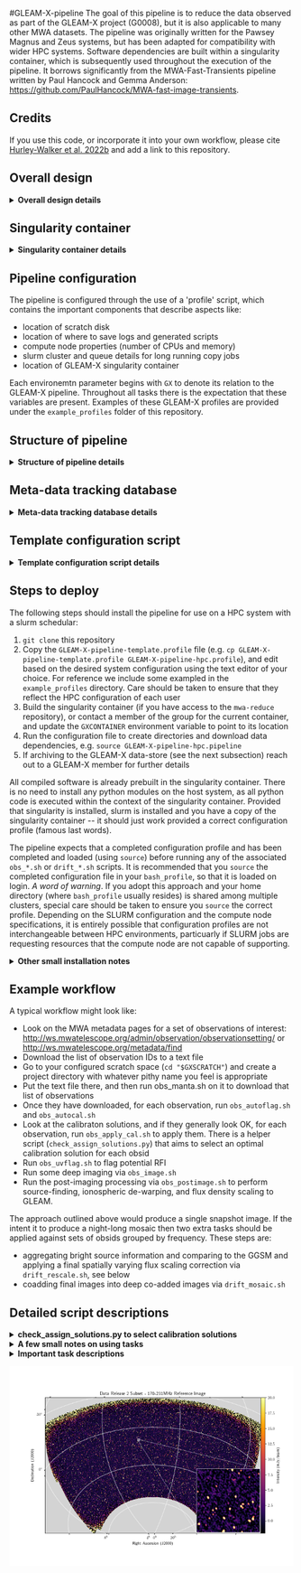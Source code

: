 #GLEAM-X-pipeline
The goal of this pipeline is to reduce the data observed as part of the GLEAM-X project (G0008), but it is also applicable to many other MWA datasets. The pipeline was originally written for the Pawsey Magnus and Zeus systems, but has been adapted for compatibility with wider HPC systems. Software dependencies are built within a singularity container, which is subsequently used throughout the execution of the pipeline. It borrows significantly from the MWA-Fast-Transients pipeline written by Paul Hancock and Gemma Anderson: https://github.com/PaulHancock/MWA-fast-image-transients.

## Credits
If you use this code, or incorporate it into your own workflow, please cite [Hurley-Walker et al. 2022b](https://ui.adsabs.harvard.edu/abs/2022arXiv220412762H/abstract) and add a link to this repository.

## Overall design

<details>
<summary><b>Overall design details</b></summary>

The pipeline is divided into two main components. The first is a set of bash scripts that direct the processing of the pipeline, and the second is a set ofpython codes that implement specialised methods. 

Each stage within the pipeline has at least two bash scripts associated with it. One is a template script, which contains special placeholders which represent observation specific values. The second is a generating script. Based on user specifications, the generating script will adapt the template for processing, replacing the placeholder values with there actual values appropriate for processing. The mechanism used to do this substitution is a `sed` command within the generating script. In general, template scripts end in `tmpl` and are placed in the `templates` sub-directory, and the generating scripts have filenames beginning with either `obs` or `drift` and are placed in the `bin` directory. These `obs` and `drift` scripts are also responsible for submitting work to the SLURM scheduler. 

The python codes are stored under the `gleam_x` sub-directory in a structure that is `pip` installable, if required. These codes have been updated to `python3`. Although some effort has been made to maintain backwards compatibility with `python2`, this is not guaranteed. Many of these python codes are called as standard command line programs within the pipeline, and have python module dependencies that should be standardised. For this reason, the `gleam_x` python module is installed within the singularity container. When deploying the pipeline for use, it is _not_ necessary to `pip install` the python module within this repository so that it is accessible as part of the larger HPC environment. 

</details>

## Singularity container

<details>
<summary>
<b>Singularity container details</b>
</summary>

The GLEAM-X singularity container is built to contain all programs that are used throughout the GLEAM-X processing pipeline. The intent is that the singularity container is either built using the provided build script in `containers`folder, or a reference in made to an existing container (see next section). In brief, if the container needs to be built `singularity` has to be installed on a machine with admin privileges. The container would be built using a command similar to:

`sudo singularity build gleamx_container.img gleamx_build.txt`

Once the container is built it would need to be copied over to the HPC that the pipeline would be deployed on, and its path set via the `GXCONTAINER` variable in GLEAM-X profile script.

The build recipe for the singularity container is included under the `containers` folder. Unfortunately, the `mwa-reduce` is a critical dependency and is only accessible to members of the MWA collaboration. For this reason, it may not be possible to build the singularity container yourself. We are happy to distribute the container to anyone upon request. In a future release we plan on having the GLEAM-X singularity container automatically download alongside the data dependencies. 

Generated scripts are executed entirely within the singularity container context. This includes calls to `gleam_x` python scripts, which are bundled within the container. The `obs_*.sh` are executed on the host system (i.e. outside the container), and will submit the generated script to the slurm schedular for execution. When slrum allocates a resource, the submitted task will execute the generated work script within the GLEAM-X singularity container context. 

The GLEAM-X pipeline used upon the `SINGULARITY_BINDPATH` mechanism to describe the set of filesystem paths that should be included within an invoked singularity context. This is a supported mechanism by singularity. During the invocation of a profile script this `SINGULARITY_BINDPATH` variable is created with the properties set by the GLEAM-X configuration described within the profile script. If this environment variable is mangled or reset by other operations then submitted tasks might fail in unexpected ways. 

</details>

## Pipeline configuration
The pipeline is configured through the use of a 'profile' script, which contains the important components that describe aspects like:
- location of scratch disk
- location of where to save logs and generated scripts
- compute node properties (number of CPUs and memory)
- slurm cluster and queue details for long running copy jobs
- location of GLEAM-X singularity container

Each environemtn parameter begins with `GX` to denote its relation to the GLEAM-X pipeline. Throughout all tasks there is the expectation that these variables are present. Examples of these GLEAM-X profiles are provided under the `example_profiles` folder of this repository. 

## Structure of pipeline

<details>
<summary><b>Structure of pipeline details</b></summary>

Code directory:
- bin: contains the bash scripts that generate files for execution
- templates: the template bash scripts that are used as the basis to generate submittable scripts
- containers: a container related space, currently containing the build script for the singularity container for reference
- models: Sky model files, including the Global GLEAM Sky Model which is extensively used throughout the pipeline
- mosaics: Template files used to instruct `SWarp` image co-adding
- gleam_x: Python module containing the GLEAM-X python code 
- utilities: Bespoke scripts used for isolated problems that should be preserved for prosperity

In the base path there are two files of importance:
- setup.py: file that allows for `gleam_x` to be installed as a python module
- GLEAM-X-pipeline-template.profile: a template of the GLEAM-X configuration

</details>

## Meta-data tracking database 

<details>
<summary><b>Meta-data tracking database details</b></summary>

If you are not planning on using the meta-data tracking component of the GLEAM-X pipeline, simply set `export GXTRACK='no'` in your GLEAM-X profile script and you can largely ignore this subsection. If unsure, read on. 

This `track_task.py` script is used throughout the pipeline to record properties of submitted tasks in a mySQL database. For submitted tasks it tracks things like:
- start and finish times 
- exit status
- task log location
- obsid task operated against
- project task operated against. 

Separately to tracking tasks, the database will also maintain a record of the state of individual obsids and their corresponding properties. These details are inserted into the database using `gleam_x/db/import_observations_from_db.py`. Given a list of obsids, this script will iteratively obtain corresponding meta-data from MWA web-services and insert them into the GLEAM-X database. If a task is submitted and is operating against an obsid not inserted into the GLEAM-X database there will be an error raised.

A separate mySQL server needs to be created, with an appropriate database schema and user authentication details, established. That is to say, the `track_task.py` script does _not_ create a database with an appropriate schema on first use. The database tables should be created using the `make_db.py` located within the `gleam_x/db` directory. Additionally, the `track_task.py` script will only execute correctly if account details required to authenticate against the mySQL server are set as GLEAM-X environment variables. If these details aren't provided (or the tracking has been disabled), `track_task.py` will simply exit with a small message. 

`track_task.py` is a script distributed with the `gleam_x` python module that makes up a component of this repository and is not intended for use outside of these scripts. The tracking behaviour is only enabled when `GXTRACK='track'`. If no tracking is required (for example, when processing an obsid that is not part of the G0008 project) then this variable should be set to anything other than `'track'`. 

For GLEAM-X use the following environment parameters (using `export`) should be set so that they can be picked up by `track_task.py`:
- `GXDBHOST` -- IP or resolvable hostname of the machine running the mySQL GLEAM-X database
- `GXDBPORT` -- The port number that the mySQL service is listening on
- `GXDBUSER` -- User name with write access to the GLEAM-X database
- `GXDBPASS` -- User password with write access to the GLEAM-X database

Generally, the account details can be obtained through a project member, and should be saved in a secure file specified by the `GXSECRETS` file (see below).

</details>

## Template configuration script

<details>
<summary><b>Template configuration script details</b></summary>

We provide `GLEAM-X-pipeline-template.profile` as an example configuration file that needs to be updated for the exact HPC system the GLEAM-X pipeline is being deployed on. Each environment variable also carries with it a brief description of its purporse and expected form.

When running the completed template file for the first time, a set of folders are created, and data dependencies are automatically downloaded. This should be a 'one-and-done' operation, but if locations are updated at a later time (or are accidently deleted) they would be redownloaded the next time the profile script is executed.

It will be necessary to `source` the completed template file before running any of the GLEAM-X scripts. This will export all GLEAM-X configurables into the environment of spawned processes, which are in turn passed along to submitted slurm tasks. 

The template example configuration profile also references a secrets file. It is intended that this file (which is not included in this repository) would contain user authentication details required for aspects of the pipeline, including the downloading of MWA data from ASVO and authentication against the mysql database (see above). This file is intentionally not included in this repository in an effort to ensure secrets are not accidently commited and made available. When created it should be set to have secure permissions, ie. `chmod700 gxsecrets_file.profile`. 

</details>

## Steps to deploy
The following steps should install the pipeline for use on a HPC system with a slurm schedular:
1. `git clone` this repository
2. Copy the `GLEAM-X-pipeline-template.profile` file (e.g. `cp GLEAM-X-pipeline-template.profile GLEAM-X-pipeline-hpc.profile`), and edit based on the desired system configuration using the text editor of your choice. For reference we include some exampled in the `example_profiles` directory. Care should be taken to ensure that they reflect the HPC configuration of each user
3. Build the singularity container (if you have access to the `mwa-reduce` repository), or contact a member of the group for the current container, and update the ``GXCONTAINER`` environment variable to point to its location
4. Run the configuration file to create directories and download data dependencies, e.g. `source GLEAM-X-pipeline-hpc.pipeline`
5. If archiving to the GLEAM-X data-store (see the next subsection) reach out to a GLEAM-X member for further details

All compiled software is already prebuilt in the singularity container. There is no need to install any python modules on the host system, as all python code is executed within the context of the singularity container. Provided that singularity is installed, slurm is installed and you have a copy of the singularity container -- it should just work provided a correct configuration profile (famous last words).

The pipeline expects that a completed configuration profile and has been completed and loaded (using `source`) before running any of the associated `obs_*.sh` or `drift_*.sh` scripts. It is recommended that you `source` the completed configuration file in your `bash_profile`, so that it is loaded on login. *A word of warning*. If you adopt this approach and your home directory (where `bash_profile` usually resides) is shared among multiple clusters, special care should be taken to ensure you `source` the correct profile. Depending on the SLURM configuration and the compute node specifications, it is entirely possible that configuration profiles are not interchangeable between HPC environments, particuarly if SLURM jobs are requesting resources that the compute node are not capable of supporting. 

<details>
<summary><b>Other small installation notes</b></summary>

### Data dependencies

The pipeline requires two data products to be downloaded:

- The MWA [Fully Embedded Element Beam](http://cerberus.mwa128t.org/mwa_full_embedded_element_pattern.h5): A HDF5 file containing the MWA FEE beam, which is used in some tooling (`calibrate`) to evaluate the instrumental response towards a particular direction at a particular frequency
- [Pre-computed MWA primary beams](https://cloudstor.aarnet.edu.au/plus/s/77FRhCpXFqiTq1H/download): A HDF5 file containing the FEE beam evaluated towards every MWA grid position for every frequency, which is used by a python [mwa_pb_lookup]([https://github.com/johnsmorgan/mwa_pb_lookup) module to quickly evaluate the primary beam by using the precompute and saved response (with interpolation in the spatial and frequency dimensions when required)

These are automatically downloaded by the example profile scripts if they do not exist in the deployed GLEAM-X pipeline folder. Be aware though that they are downloaded and extracted in the working directory when the profile script is executed before being moved into place. Depending on the HPC environment and set up this might result in 'disk quota' issues, particularly if running from `$HOME`. 


### SSH keys and archiving
The GLEAM-X team have secured an ongoing archive at [Data Central](https://datacentral.org.au/) that is used to save completed pipeline data products. These are copied as part of an archive stage using a numbus instance as a tunnel. To successfully run this stage your public ssh key has to be approved and stored as an allowed user. Reach out to one of the GLEAM-X members for assistance. 

As a note - within the Pawsey system it has been found that the singularity container is not able to consistently bind to the home directory of the user, meaning that the users default ssh credentials are not accessible. For this reason the current suggestion is to create a ssh keypair specific to the GLEAM-X pipeline. The ideal location would be with $GXBASE directory, however any path would be acceptable if you have read/write permission. Creating the ssh keypair is not part of the current version of the configuration template, but such a keypair can be created with 

`ssh-keygen -t rsa -f "${GXBASE}/ssh_keys/gx_${GXUSER}"` 

after the GLEAM-X configuration profile has been loaded. The archive stage expects the key to follow a `gx_${GXUSER}` format. This may change in a future release. 

Archiving data to Data Central is a two step process. Step one is to run `drift_archive_prep.sh`, which will iterate over a collection of obsids and prepare them for copying. This includes clipping and zipping model component files, and applying `SR6` to background and noise maps. Step two is to run `drift_transfer.sh`, which will then iterate over each obsid and copy desired files (using a SSHFS mount on the meta-data server) over to Data Central. 

</details>

## Example workflow

A typical workflow might look like:
   - Look on the MWA metadata pages for a set of observations of interest: http://ws.mwatelescope.org/admin/observation/observationsetting/ or http://ws.mwatelescope.org/metadata/find
   - Download the list of observation IDs to a text file
   - Go to your configured scratch space (`cd "$GXSCRATCH"`) and create a project directory with whatever pithy name you feel is appropriate
   - Put the text file there, and then run obs_manta.sh on it to download that list of observations
   - Once they have downloaded, for each observation, run `obs_autoflag.sh` and `obs_autocal.sh`
   - Look at the calibraton solutions, and if they generally look OK, for each observation, run `obs_apply_cal.sh` to apply them. There is a helper script (`check_assign_solutions.py`) that aims to select an optimal calibration solution for each obsid
   - Run `obs_uvflag.sh` to flag potential RFI
   - Run some deep imaging via `obs_image.sh`
   - Run the post-imaging processing via `obs_postimage.sh` to perform source-finding, ionospheric de-warping, and flux density scaling to GLEAM.

The approach outlined above would produce a single snapshot image. If the intent it to produce a night-long mosaic then two extra tasks should be applied against sets of obsids grouped by frequency. These steps are:
- aggregating bright source information and comparing to the GGSM and applying a final spatially varying flux scaling correction via `drift_rescale.sh`, see below
- coadding final images into deep co-added images via `drift_mosaic.sh`

## Detailed script descriptions
<details>
<summary>
<b>check_assign_solutions.py to select calibration solutions</b>
</summary>

GLEAM-X will direct the main response of the MWA towards a particular direction, and let the sky drift through it as the Earth rotates, and over the processing run will cycle through five frequency configurations. In typical procressing the GLEAM-X pipeline uses an in-field sky model to calibrate each obsid. In some cases this process does not converge to an optimal solution, with common causes being an especially bad ionosphere, or bright sources residing in a location of the primary beam with an especially chromatic response (or in a location with a poorly modeled primary beam response). In these cases we attempt to identify calibration solutions from an obsid nearby in time and at the same frequency. 

When in `assign` mode the `check_assign_solutions.py` will accept a new-line delimited text file of obsids, search for each of their associated calibration solution files, evaluate them, and then assign each obsid a calid -- an obsid whose calibration solutions should be used for the subject obsid. A typical example is:

`check_assign_solutions.py -t 0.25 assign XG_D-27_20180220.txt`

In this example, each calibration solution must have no more than 25% of its contents flagged (i.e. did not calibrate). The solution file contents a 2x2 Jones matrix per antenna per channel per timestep. In the current version of `check_assign_solutions.py`, edge channels flagged automatically are not included as part of the threshold statistics (although can be included with `--include-edge-channels`). 

A slightly more advanced invocation (which is now used in typical processing) is:

`check_assign_solutions.py -t 0.25 --segments 4 --segment-threshold 0.25 assign XG_D-27_20180220.txt --calids-out XG_D-27_20180220_calids.txt --only-calids`

In this example the 768 channels that make up a GLEAM-X measurement set are divided into 4 chunks, and each chunk is also checked in isolate to ensure that there is sufficent data (no more than 25% flagged). A separate new-line delimited text file `XG_D-27_20180220_calids.txt` is created that describes the calid to use for each obsid listed in `XG_D-27_20180220.txt`. 

The GLEAM-X meta-data server is used to obtain the frequency of each presented obsid, which is used when determining which calibration solution should be assigned to a subject obsid. Therefore, this script should only be used when:

1) the environment has been set up to allow communication with the mySQL server running on the nimbus vurtual machine,
2) the obsids are GLEAM-X observations which have been imported into the database. Note that this is not done automatically in typical processing, rathre it is done by an admin on the nimbus machine.

The hope is that once calids have been assigned to each obsid described in a file (`XG_D-27_20180220.txt`), then the `obs_apply_cal.sh` task may be used as:

`obs_apply_cal.sh -p project -c XG_D-27_20180220_calids.txt XG_D-27_20180220.txt`

</details>

<details>
<summary>
<b>A few small notes on using tasks</b>
</summary>

#### Specifying obsids
Most `obs_*.sh` style tasks have two ways of specifying which obsids to operate against. 

The first is simplying invoking the task with the obsid of interest on the command line, ie. `obs_autocal.sh -p test_project 1234568762`. This task will then look for the obsid folder (which in this example would be `"$GXSCRATCH/test_project/1234568762"`), and the submitted worker script will switch to it before carrying out any operations. 

If multiple obsids want to be specified for a single task (which is the typical suggested workflow when processing a night of data), then a new-line delimited text file of obsids may be created. When calling a task, the name of this text file should be specified inplace of a single obsid. Internally, tasks will create a job-array, where each obsid described by this new-line delimieted file are processed as a separate slurm job. 

#### Dependency chaining
Most tasks have a `-d` option, which will allow a slurm job-id to be passed, and included as a dependency when submitting a new slurm job. That is to say, an instruction is given to the slurm schedular to wait for a previously submitted task to finish before commencing work. Attempts are made to use the appropriate slurm directive that distinguishes between chaining work before a single obsid or a job-array of obsids. 

Although this 'technically' works in that an error is not immediatedly issued by the slurm schedular when a task is submitted, in practise it was found that in the job-array case some task-ids (elements of job-array) would fail to execute. This was happening in a un-predictable manner. It is suggested that this mode of operation be observed closely if invoked. 
</details>

<details>
<summary>
<b>Important task descriptions</b>
</summary>

### obs_manta.sh
Use the [ASVO-mwa](https://asvo.mwatelescope.org) service to do the cotter conversion and then download the resulting measurement set. No matter which cluster the jobs are submitted from, they will always run on the copy queue specified in the user profile script. On Pawsey systems this is typical the `Zeus` cluster's `copyq` queue.

usage:
```
obs_manta.sh [-p project] [-d dep] [-q queue] [-s timeave] [-k freqav] [-t] -o list_of_observations.txt
  -d dep      : job number for dependency (afterok)
  -q queue    : job queue, default=copyq
  -p project  : project, (must be specified, no default)
  -s timeav   : time averaging in sec. default = 4 s
  -k freqav   : freq averaging in KHz. default = 40 kHz
  -t          : test. Don't submit job, just make the batch file
                and then return the submission command
  -o obslist  : the list of obsids to process
```
uses templates:
- `manta.tmpl` (obsnum->OBSNUM/timeav->TRES/freqav->FRES)

### obs_autocal.sh
Generate calibration solutions for a given observation using the GLEAM-based sky model in the GLEAM-X-pipeline/models directory.

Usage:
```
obs_autocal.sh [-d dep] [-q queue] [-t] obsnum
  -p project : project, no default
  -d dep     : job number for dependency (afterok)
  -q queue   : job queue, default=workq
  -t         : test. Don't submit job, just make the batch file
               and then return the submission command
  obsnum     : the obsid to process
```

uses templates:
- `autocal.tmpl`
  - creates 3 time-step calibration solutions and compares them using aocal_diff.py to check the ionospheric variation. If configured these results are recorded in the GLEAM-X database, but otherwise nothing else is done with them to inform/modify the processing flow control
  - creates a single time-step calibration solution like: `<obsnum>_<calmodel>_solutions_initial.bin`
  - plots the calibration solutions

### obs_apply_cal.sh
Apply a pre-existing calibration solution to a measurement set.

Usage:
```
obs_apply_cal.sh [-p project] [-d dep] [-q queue] [-c calid] [-t] [-n] obsnum
  -p project  : project, no default
  -d dep      : job number for dependency (afterok)
  -q queue    : job queue, default=gpuq
  -c calid    : obsid for calibrator.
                project/calid/calid_*_solutions.bin will be used
                to calibrate if it exists, otherwise job will fail.
  -t          : test. Don't submit job, just make the batch file
                and then return the submission command
  obsnum      : the obsid to process
```

uses templates:
- `apply_cal.tmpl` (obsnum->OBSNUM, cal->CALOBSID)
  - applies the calibration solution from one data set to another

### obs_uvflag.sh
Scan the visibility data and flag for RFI

Usage:
```
obs_uvflag.sh [-p project] [-d dep] [-a account] [-z] [-t] obsnum
  -p project : project, no default
  -d dep     : job number for dependency (afterok)
  -z         : Debugging mode: flag the CORRECTED_DATA column
                instead of flagging the DATA column
  -t         : test. Don't submit job, just make the batch file
               and then return the submission command
  obsnum     : the obsid to process, or a text file of obsids (newline separated). 
               A job-array task will be submitted to process the collection of obsids. 
```
uses templates:
  - `uvflag.tmpl`
    - scans the visibility data and fits a trend as a function of uv-distance
    - visibilities outside a running mean/std region are flagged
    - uses a python script (`ms_flag_by_uvdist.py`) that is distributed with the `gleam_x` python module

### obs_uvsub.sh
Will invoke a simple procedure to attempt to remove bright A-Team sources predicted to be just outside an image field-of-view from the visibilitities within a measurement set. The procedure will create small images around A-Team sources, clean them in XX and YY telescope polarisations across a high number of sub-bands, and then subtract the model visibilities from the data. If there is more than one A-Team source with sufficently bright (after estimating telescope response) then they will each be visited. 

Usage:
```
obs_uvsub.sh [-d dep] [-a account] [-t] obsnum
  -p project : project, no default
  -d dep     : job number for dependency (afterok)
  -t         : test. Don't submit job, just make the batch file
               and then return the submission command
  -z         : Debug mode, so adjusts the CORRECTED_DATA column
  obsnum     : the obsid to process, or a text file of obsids (newline separated). 
               A job-array task will be submitted to process the collection of obsids. 
```
uses template:
  - `uvsub.tmpl`
    - `generate_ateam_subtract_model.py` will check for difficult A-Team sources and generate a script for execution
    - generated script perform `chgcenter` as necessary throughout the processing

### obs_image.sh
Image a single observation.

Usage: 
```
obs_image.sh [-d dep] [-p project] [-q queue] [-t] obsnum
  -d dep     : job number for dependency (afterok)
  -q queue   : job queue, default=workq
  -p project : project, (must be specified, no default)
  -t         : test. Don't submit job, just make the batch file
               and then return the submission command
  obsnum     : the obsid to process
```
uses templates:
- `image.tmpl`
  - Make four channels and an MFS image
  - Stokes I
  - Joined-channel clean
  - Auto-mask 3-sigma; auto-threshold 1-sigma

### obs_postimage.sh
Perform post-imaging correction on a image, including corrections to account for the distortion of the ionosphere. 

Usage:
```
obs_postimage.sh [-d dep] [-p project] [-a account] [-t] obsnum
  -d dep     : job number for dependency (afterok)
  -p project : project, (must be specified, no default)
  -t         : test. Don't submit job, just make the batch file
               and then return the submission command
  obsnum     : the obsid to process, or a text file of obsids (newline separated). 
               A job-array task will be submitted to process the collection of obsids.
```
uses templates:
  - `postimage.tmpl`
    - performs an `aegean` to perform source finding
    - `fits_warp` and `flux_warp` correct the image for effects of ionosphere
    - source finding is performed again on the corrected image

### obs_transient.sh
Will produce time-step images after subtracts the deep clean model generated by `obs_image.sh`. These time-step images are saved to be searched later for long-period transient objects; see (Hurley-Walker et al. 2022)[https://ui.adsabs.harvard.edu/abs/2022Natur.601..526H/abstract].

```
obs_transient.sh [-d dep] [-p project] [-z] [-t] obsnum
  -d dep     : job number for dependency (afterok)
  -p project : project, (must be specified, no default)
  -z         : Debugging mode: image the CORRECTED_DATA column
                instead of imaging the DATA column
  -t         : test. Don't submit job, just make the batch file
               and then return the submission command
  obsnum     : the obsid to process, or a text file of obsids (newline separated). 
               A job-array task will be submitted to process the collection of obsids. 
```
uses template:
  - `transient.tmpl`

### obs_binoc.sh
Will divide a measurement set up into four quadrants (north, south, east and west), each of which are imaged and catalogued separately. The resulting catalogues are saved for ionospheric analysis. 

```
obs_binoc.sh [-d dep] [-p project] [-a account] [-z] [-t] obsnum
  -d dep     : job number for dependency (afterok)
  -p project : project, (must be specified, no default)
  -z         : Debugging mode: image the CORRECTED_DATA column
                instead of imaging the DATA column
  -t         : test. Don't submit job, just make the batch file
               and then return the submission command
  obsnum     : the obsid to process, or a text file of obsids (newline separated). 
               A job-array task will be submitted to process the collection of obsids. 
```
uses templates:
  - `binoc.tmpl`
    - will make a copy of a measurement set for each direction, which is then flagged, imaged and deleted

### obs_zip_ms.sh
Will compress a measurement set into a single zip file. This is useful for HPC environments with inode quotas, as a single measurement set is actually comprised of many sub-folders and files.

Usage:
```
obs_zip_ms.sh [-d dep] [-p project] [-a account] [-u user] [-t] obsnum

Zips the measurement set in each obs directory in order to reduce the number of individual files being tracked by a file system. Useful for cases where filesystems have quota limits.

By default the measurement set will be compressed and then removed. The reverse operation is supported. 

  -d dep      : job number for dependency (afterok)
  -p project  : project, (must be specified, no default)
  -u          : unzip the previously compressed measurement set (default: False)
  -t          : test. Don't submit job, just make the batch file
                and then return the submission command
  obsnum      : the obsid to process, or a text file of obsids (newline separated). 
               A job-array task will be submitted to process the collection of obsids.
```
uses templates:
  - `zip_ms.tmpl`
      - will use `zip` for compression and `unzip` for decompression
      - if compression/decompression completed successfully then the original file is deleted
      - if decompressing a measurement set, the creation date-time stamp is updated to avoid file purge systems from activating and deleting 'old' files.

### obs_zip_folder.sh
Will compress an obsid folder and the entirity of its contents into a single zip file. This is useful on HPC system with inode quotas. 

Usage:
```
obs_zip_folder.sh [-d dep] [-p project] [-a account] [-u user] [-t] obsnum

Zips an entire obsid folder and its contents in order to reduce the number of individual files being tracked by a file system. Useful for cases where filesystems have quota limits.

By default the obsid folder will be compressed and then removed. The reverse operation is supported. 

  -d dep      : job number for dependency (afterok)
  -p project  : project, (must be specified, no default)
  -u          : unzip the previously compressed observation folder (default: False)
  -t          : test. Don't submit job, just make the batch file
                and then return the submission command
  obsnum      : the obsid to process, or a text file of obsids (newline separated). 
               A job-array task will be submitted to process the collection of obsids.
```
uses templates:
  - `zip_folder.tmpl`
      - will use `zip` for compression and `unzip` for decompression
      - if compression/decompression completed successfully then the original file is deleted
      - if decompressing a measurement set, the creation date-time stamp is updated to avoid file purge systems from activating and deleting 'old' files.

### obs_tar_folder.sh
Similar to `obs_zip_folder.sh` above, but uses `tar` inplace of `zip/unzip`, which can significantly accelerate the operation. Also has an `untar` option to expand a previously `tar`ed obsid folder. Creation date-time stamps are updated to avoid filesystem purge policies from being invoked. 

Usage:
```
obs_tar_folder.sh [-d dep] [-p project] [-a account] [-u user] [-t] obsnum

Tars an entire obsid folder and its contents in order to reduce the number of individual files being tracked by a file system. Useful for cases where filesystems have quota limits.

By default the obsid folder will be tarred (no compression) and then removed. The reverse operation is supported. 

  -d dep      : job number for dependency (afterok)
  -p project  : project, (must be specified, no default)
  -u          : un-tar the previously tarred observation folder (default: False)
  -t          : test. Don't submit job, just make the batch file
                and then return the submission command
  obsnum      : the obsid to process, or a text file of obsids (newline separated). 
               A job-array task will be submitted to process the collection of obsids. 
```
uses template:
  - `tar_folder.tmpl`
    - Will delete the starting data if the operation has been completed successfully

### drift_rescale.sh
Given a set of obsids which share the same central frequency, the sources detected in each obsid will be aggregated and compared to the Global GLEAM Sky Model to search and correct any low level positional flux inaccuracies. This will produce a new set of image and catalogue files in each obsid folder, as well as a set of catalogue fits files in the project directory. 

This code does not separate out obsids into groups based on their frequency. Instead, `obsid_ops.py obsid_list.txt split` could be used to output five new obsid lists group by central observing frequency. In typical GLEAM-X processing this task would be called five times -- once for each central frequency. 

Usage:
```
drift_rescale.sh [-p project] [-d dep] [-b projectpsf] [-a account] [-t] [-r] [-e dec] -o list_of_observations.txt
  -p project  : project, (must be specified, no default)
  -d dep     : job number for dependency (afterok)
  -t          : test. Don't submit job, just make the batch file
                and then return the submission command
  -r read : read existing solutions instead of writing new ones
  -b projpsf : the path to the projpsf_psf.fits data producted produced by drift_mosaic.sh. Used to identify obsids with high blur factors
  -o obslist  : the list of obsids to process
```
uses template:
  - `rescale.tmpl`
    - For each tasks, a job-array of length five is used to process the four 7.68MHz sub-bands and wide 30MHz band images/catalogues 

### drift_mosaic.sh
Given a set of obsids which share the same central frequency, their corresponding rescaled images are reinterpolated onto a common pixel grid and combined using `swarp`. In typical GLEAM-X processing this task would be called five times -- once for each group of obsids belonging to a single central frequency. 

Usage:
```
drift_mosaic.sh [-p project] [-d dep] [-q queue] [-a account] [-t] [-f] [-r ra] [-e dec] -o list_of_observations.txt
  -p project  : project, (must be specified, no default)
  -d dep      : job number for dependency (afterok)
  -t          : test. Don't submit job, just make the batch file
                and then return the submission command
  -f          : Use the data products produced by the filtered rescaling, which has 
                observations with high blur factors. This will only work if the 
                drift_rescale.sh task has been processed with a supplied -b psf option.  
  -r RA       : Right Ascension (decimal hours; default = guess from observation list)
  -e dec      : Declination (decimal degrees; default = guess from observation list)
  -m mosaicdir: Directory name for mosaics to be created (default=mosaic) 
  -o obslist  : the list of obsids to process
```
uses template:
  - `mosaic.tmpl`
    - An optimal position will be estimated using `calc_mean_pos.py`, attempting to minimise co-added image size and account for ZEA projection effects

### drift_night_coadd.sh
Task to combined night long mosaics that have already been processed using `drift_mosaic.sh`. 

Unlike most tasks, which operate on either a single obsid or a list of obsids specified in a text file, this task requires a list of directories that contain the outputs of `drift_mosaic.sh`/`mosaic.tmpl` to be specified. Internally to `drift_night_coadd.sh`, a job-array of length 25 is formed to attempt to add each sub-band and wide-band image together. The submitted work script attempts to ignore the component of the filename corresponding to each of the night-line mosaic names. 

Usage:
```
drift_night_coadd.sh [-p project] [-d dep] [-q queue] [-a account] [-t] [-r ra] [-e dec] list_of_nights.txt

Task to combine mosaics that have been produced by 'drift_mosaic.sh' into a single, larger image. The contents of
list_of_nights should be directed to the adopted mosaic folder for each nigh, incase a non-default 'mosaic' folder
name was used.

  -p project  : project, (must be specified, no default)
  -d dep     : job number for dependency (afterok)
  -t          : test. Don't submit job, just make the batch file
                and then return the submission command
  -r RA       : Right Ascension (decimal hours; default = guess from observation list)
  -e dec      : Declination (decimal degrees; default = guess from observation list)
  -m mosaicdir: Directory name for mosaics to be created (default = mosaics) 
  nightlist  : the list of nights with existing coadded images to process
```
uses template:
  - `nightcoadd.tmpl`
    - Relies on glob expression to extract the appropriate set of images to coadded in cases with the project name component of images changes
    - Copies of images are made before they are co-added (aside: symlinks were originally used but sometimes might not be bound to properly when singularity is called)

### drift_archive_prep.sh
This will prepare data components for long term archive at Data Central. This stage will
- compress measurement sets
- extract a region of the PSF / dirty beam
- clip and compress model component files
- perform lossy compress of some smoothly varying files (rms/bkg)

Usage:
```
drift_archive_prep.sh [-d dep] [-p project] [-t] obsnum

Prepares data products for eachobsid for archiving. This involves zipping and cropping certain data products, and moving them into place. This will NOT initiate the transfer to a remote endpoint. 

A SLURM job-array will be used to prepare separate obsids in parallel. 

  -d dep      : job number for dependency (afterok)
  -p project  : project, (must be specified, no default)
  -t          : test. Don't submit job, just make the batch file
                and then return the submission command
  -o obsnum   : A text file of obsids (newline separated). 
                A job-array task will be submitted to process the collection of obsids.
```
uses template:
  - `darchive.tmpl`

### drift_transfer.sh
Copies selected GLEAM-X data products over to the Data Central archive. This isrequired only for those doing bulk processing of data directly related to G0008. 

Usage:
```
drift_archive.sh [-d dep] [-p project] [-a account] [-u user] [-e endpoint] [-r remote_directory] [-q port] [-t] obsnum

Will rsync files over to a remote end point. It is expected that items have already been packaged for transfer by running drift_archive_prep.sh

Only a single process will be invoked for all obsids. There is no attempt to multi-process. 

  -d dep      : job number for dependency (afterok)
  -p project  : project, (must be specified, no default)
  -u user     : user name of system to archive to (default: '$user')
  -e endpoint : hostname to copy the archive data to (default: '$endpoint')
  -r remote   : remote directory to copy files to (default: '$remote')
  -t          : test. Don't submit job, just make the batch file
                and then return the submission command
  -o obsnum   : A text file of obsids (newline separated).  
  -q port     : The port number for rsync to use. (default: 22)
```

uses templates:
  - `transfer.tmpl`
    - requires access to GLEAM-X nimbus instance

</details>


![image](./banner_image.png)
